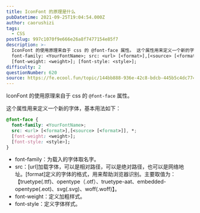 ```yaml
---
title: IconFont 的原理是什么
pubDatetime: 2021-09-25T19:04:54.000Z
author: caorushizi
tags:
  - CSS
postSlug: 997c1070f9e666e26a8f7477154e85f7
description: >-
  IconFont 的使用原理来自于 css 的 @font-face 属性。 这个属性用来定义一个新的字体，基本用法如下： @font-face {
  font-family: <YourFontName>; src: <url> [<format>],[<source> [<format>]], *;
  [font-weight: <weight>]; [font-style: <style>];
difficulty: 2
questionNumber: 620
source: https://fe.ecool.fun/topic/144bb888-936e-42c8-bdcb-445b5c4dc774
---
```


IconFont 的使用原理来自于 css 的 `@font-face` 属性。

这个属性用来定义一个新的字体，基本用法如下：

```css
@font-face {
  font-family: <YourFontName>;
  src: <url> [<format>],[<source> [<format>]], *;
  [font-weight: <weight>];
  [font-style: <style>];
}
```

- font-family：为载入的字体取名字。
- src：[url]加载字体，可以是相对路径，可以是绝对路径，也可以是网络地址。[format]定义的字体的格式，用来帮助浏览器识别。主要取值为：【truetype(.ttf)、opentype（.otf）、truetype-aat、embedded-opentype(.eot)、svg(.svg)、woff(.woff)】。
- font-weight：定义加粗样式。
- font-style：定义字体样式。
